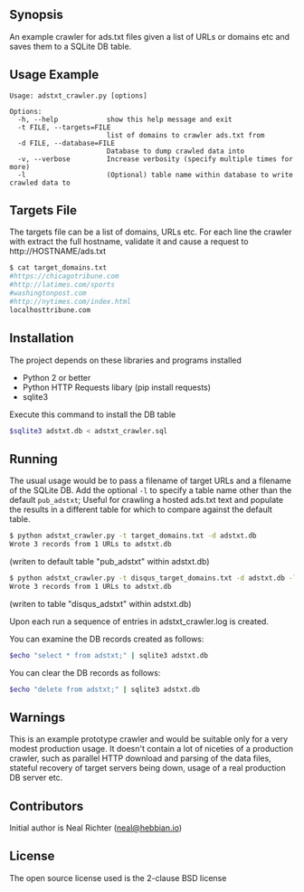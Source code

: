 ## Synopsis

An example crawler for ads.txt files given a list of URLs or domains etc and saves them to a SQLite DB table.

## Usage Example
```
Usage: adstxt_crawler.py [options]

Options:
  -h, --help            show this help message and exit
  -t FILE, --targets=FILE
                        list of domains to crawler ads.txt from
  -d FILE, --database=FILE
                        Database to dump crawled data into
  -v, --verbose         Increase verbosity (specify multiple times for more)
  -l                    (Optional) table name within database to write crawled data to
```
## Targets File 

The targets file can be a list of domains, URLs etc.  For each line the crawler with extract the full hostname, validate it and cause a request to http://HOSTNAME/ads.txt

``` bash
$ cat target_domains.txt 
#https://chicagotribune.com
#http://latimes.com/sports
#washingtonpost.com
#http://nytimes.com/index.html
localhosttribune.com
```

## Installation

The project depends on these libraries and programs installed

* Python 2 or better
* Python HTTP Requests libary (pip install requests)
* sqlite3

Execute this command to install the DB table 
``` bash
$sqlite3 adstxt.db < adstxt_crawler.sql 
```

## Running

The usual usage would be to pass a filename of target URLs and a filename of the SQLite DB. Add the optional `-l` to specify a table name other than the default `pub_adstxt`; Useful for crawling a hosted ads.txt text and populate the results in a different table for which to compare against the default table.

``` bash
$ python adstxt_crawler.py -t target_domains.txt -d adstxt.db
Wrote 3 records from 1 URLs to adstxt.db
```
(writen to default table "pub_adstxt" within adstxt.db)

```bash
$ python adstxt_crawler.py -t disqus_target_domains.txt -d adstxt.db -l disqus_adstxt
Wrote 3 records from 1 URLs to adstxt.db
```
(writen to table "disqus_adstxt" within adstxt.db)

Upon each run a sequence of entries in adstxt_crawler.log is created.

You can examine the DB records created as follows:
``` bash
$echo "select * from adstxt;" | sqlite3 adstxt.db
```
You can clear the DB records as follows:
``` bash
$echo "delete from adstxt;" | sqlite3 adstxt.db
```

## Warnings 

This is an example prototype crawler and would be suitable only for a very modest production usage.  It doesn't contain a lot of niceties of a production crawler, such as parallel HTTP download and parsing of the data files, stateful recovery of target servers being down, usage of a real production DB server etc.

## Contributors

Initial author is Neal Richter (neal@hebbian.io)

## License

The open source license used is the 2-clause BSD license

